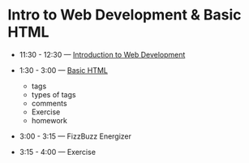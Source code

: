# Intro to Web Development & Basic HTML 
- 11:30 - 12:30 — [Introduction to Web Development](https://github.com/gazaskygeeks/women-crash-course/blob/master/coursebook/session-00/intro-to-web.md)

- 1:30 - 3:00 — [Basic HTML](https://btholt.github.io/intro-to-web-dev-v2/basic-html)
  - tags
  - types of tags
  - comments
  - Exercise
  - homework

- 3:00 - 3:15 — FizzBuzz Energizer
- 3:15 - 4:00 — Exercise